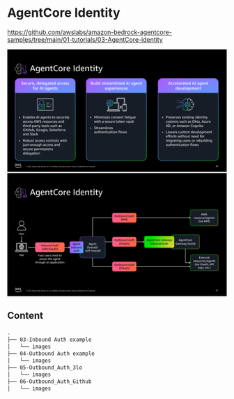 # AgentCore Identity

https://github.com/awslabs/amazon-bedrock-agentcore-samples/tree/main/01-tutorials/03-AgentCore-identity

![fig](01.png)
![fig](02.png)



## Content
```
.
├── 03-Inbound Auth example
│   └── images
├── 04-Outbound Auth example
│   └── images
├── 05-Outbound_Auth_3lo
│   └── images
├── 06-Outbound_Auth_Github
│   └── images
```




